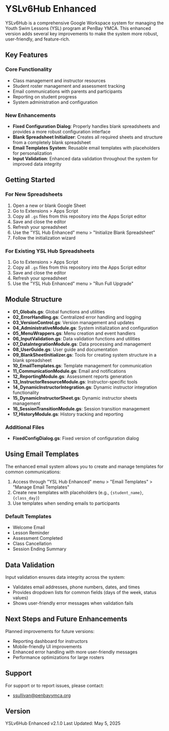# YSLv6Hub Enhanced

YSLv6Hub is a comprehensive Google Workspace system for managing the Youth Swim Lessons (YSL) program at PenBay YMCA. This enhanced version adds several key improvements to make the system more robust, user-friendly, and feature-rich.

## Key Features

### Core Functionality
- Class management and instructor resources
- Student roster management and assessment tracking
- Email communications with parents and participants
- Reporting on student progress
- System administration and configuration

### New Enhancements
- **Fixed Configuration Dialog**: Properly handles blank spreadsheets and provides a more robust configuration interface
- **Blank Spreadsheet Initializer**: Creates all required sheets and structure from a completely blank spreadsheet
- **Email Templates System**: Reusable email templates with placeholders for personalization
- **Input Validation**: Enhanced data validation throughout the system for improved data integrity

## Getting Started

### For New Spreadsheets
1. Open a new or blank Google Sheet
2. Go to Extensions > Apps Script
3. Copy all `.gs` files from this repository into the Apps Script editor
4. Save and close the editor
5. Refresh your spreadsheet
6. Use the "YSL Hub Enhanced" menu > "Initialize Blank Spreadsheet"
7. Follow the initialization wizard

### For Existing YSL Hub Spreadsheets
1. Go to Extensions > Apps Script
2. Copy all `.gs` files from this repository into the Apps Script editor
3. Save and close the editor
4. Refresh your spreadsheet
5. Use the "YSL Hub Enhanced" menu > "Run Full Upgrade"

## Module Structure

- **01_Globals.gs**: Global functions and utilities
- **02_ErrorHandling.gs**: Centralized error handling and logging
- **03_VersionControl.gs**: Version management and updates
- **04_AdministrativeModule.gs**: System initialization and configuration
- **05_MenuWrappers.gs**: Menu creation and event handlers
- **06_InputValidation.gs**: Data validation functions and utilities
- **07_DataIntegrationModule.gs**: Data processing and management
- **08_UserGuide.gs**: User guide and documentation
- **09_BlankSheetInitializer.gs**: Tools for creating system structure in a blank spreadsheet
- **10_EmailTemplates.gs**: Template management for communication
- **11_CommunicationModule.gs**: Email and notifications
- **12_ReportingModule.gs**: Assessment reports generation
- **13_InstructorResourceModule.gs**: Instructor-specific tools
- **14_DynamicInstructorIntegration.gs**: Dynamic instructor integration functionality
- **15_DynamicInstructorSheet.gs**: Dynamic instructor sheets management
- **16_SessionTransitionModule.gs**: Session transition management
- **17_HistoryModule.gs**: History tracking and reporting

### Additional Files
- **FixedConfigDialog.gs**: Fixed version of configuration dialog

## Using Email Templates

The enhanced email system allows you to create and manage templates for common communications:

1. Access through "YSL Hub Enhanced" menu > "Email Templates" > "Manage Email Templates"
2. Create new templates with placeholders (e.g., `{student_name}`, `{class_day}`)
3. Use templates when sending emails to participants

### Default Templates
- Welcome Email
- Lesson Reminder
- Assessment Completed
- Class Cancellation
- Session Ending Summary

## Data Validation

Input validation ensures data integrity across the system:

- Validates email addresses, phone numbers, dates, and times
- Provides dropdown lists for common fields (days of the week, status values)
- Shows user-friendly error messages when validation fails

## Next Steps and Future Enhancements

Planned improvements for future versions:
- Reporting dashboard for instructors
- Mobile-friendly UI improvements
- Enhanced error handling with more user-friendly messages
- Performance optimizations for large rosters

## Support

For support or to report issues, please contact:
- ssullivan@penbayymca.org

## Version

YSLv6Hub Enhanced v2.1.0
Last Updated: May 5, 2025